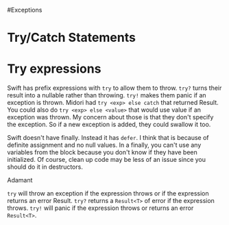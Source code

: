 #Exceptions

# Try/Catch Statements

# Try expressions

Swift has prefix expressions with `try` to allow them to throw.  `try?` turns their result into a nullable rather than throwing.  `try!` makes them panic if an exception is thrown.  Midori had `try <exp> else catch` that returned Result<T>.  You could also do `try <exp> else <value>` that would use value if an exception was thrown.  My concern about those is that they don't specify the exception.  So if a new exception is added, they could swallow it too.

Swift doesn't have finally.  Instead it has `defer`.  I think that is because of definite assignment and no null values.  In a finally, you can't use any variables from the block because you don't know if they have been initialized. Of course, clean up code may be less of an issue since you should do it in destructors.

Adamant

`try` will throw an exception if the expression throws or if the expression returns an error Result<T>.  `try?` returns a `Result<T>` of error if the expression throws.  `try!` will panic if the expression throws or returns an error `Result<T>`.
